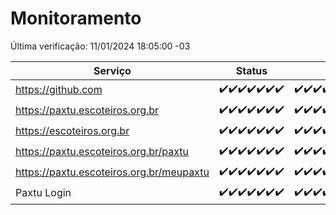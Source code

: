 # Monitoramento

Última verificação: 11/01/2024 18:05:00 -03

|Serviço|Status|Últimas 24h|
|---|---|---|
|https://github.com|<span title="2024-01-04: OK=24">✔️</span><span title="2024-01-05: OK=24">✔️</span><span title="2024-01-06: OK=24">✔️</span><span title="2024-01-07: OK=24">✔️</span><span title="2024-01-08: OK=24">✔️</span><span title="2024-01-09: OK=23">✔️</span><span title="2024-01-10: OK=22">✔️</span>|<span title="10/01/2024 19:05:00 -03 : 200">✔️</span><span title="10/01/2024 20:03:00 -03 : 200">✔️</span><span title="10/01/2024 21:31:00 -03 : 200">✔️</span><span title="10/01/2024 22:49:00 -03 : 200">✔️</span><span title="10/01/2024 23:22:00 -03 : 200">✔️</span><span title="11/01/2024 00:07:00 -03 : 200">✔️</span><span title="11/01/2024 01:08:00 -03 : 200">✔️</span><span title="11/01/2024 02:06:00 -03 : 200">✔️</span><span title="11/01/2024 03:09:00 -03 : 200">✔️</span><span title="11/01/2024 04:06:00 -03 : 200">✔️</span><span title="11/01/2024 05:09:00 -03 : 200">✔️</span><span title="11/01/2024 06:06:00 -03 : 200">✔️</span><span title="11/01/2024 07:07:00 -03 : 200">✔️</span><span title="11/01/2024 08:04:00 -03 : 200">✔️</span><span title="11/01/2024 09:11:00 -03 : 200">✔️</span><span title="11/01/2024 10:09:00 -03 : 200">✔️</span><span title="11/01/2024 11:06:00 -03 : 200">✔️</span><span title="11/01/2024 12:06:00 -03 : 200">✔️</span><span title="11/01/2024 13:08:00 -03 : 200">✔️</span><span title="11/01/2024 14:04:00 -03 : 200">✔️</span><span title="11/01/2024 15:08:00 -03 : 200">✔️</span><span title="11/01/2024 16:03:00 -03 : 200">✔️</span><span title="11/01/2024 17:07:00 -03 : 200">✔️</span><span title="11/01/2024 18:05:00 -03 : 200">✔️</span>|
|https://paxtu.escoteiros.org.br|<span title="2024-01-04: OK=24">✔️</span><span title="2024-01-05: OK=24">✔️</span><span title="2024-01-06: OK=24">✔️</span><span title="2024-01-07: OK=24">✔️</span><span title="2024-01-08: OK=24">✔️</span><span title="2024-01-09: OK=23">✔️</span><span title="2024-01-10: OK=22">✔️</span>|<span title="10/01/2024 19:05:00 -03 : 200">✔️</span><span title="10/01/2024 20:03:00 -03 : 200">✔️</span><span title="10/01/2024 21:31:00 -03 : 200">✔️</span><span title="10/01/2024 22:49:00 -03 : 200">✔️</span><span title="10/01/2024 23:22:00 -03 : 200">✔️</span><span title="11/01/2024 00:07:00 -03 : 200">✔️</span><span title="11/01/2024 01:08:00 -03 : 200">✔️</span><span title="11/01/2024 02:06:00 -03 : 200">✔️</span><span title="11/01/2024 03:09:00 -03 : 200">✔️</span><span title="11/01/2024 04:06:00 -03 : 200">✔️</span><span title="11/01/2024 05:09:00 -03 : 200">✔️</span><span title="11/01/2024 06:06:00 -03 : 200">✔️</span><span title="11/01/2024 07:07:00 -03 : 200">✔️</span><span title="11/01/2024 08:04:00 -03 : 200">✔️</span><span title="11/01/2024 09:11:00 -03 : 200">✔️</span><span title="11/01/2024 10:09:00 -03 : 200">✔️</span><span title="11/01/2024 11:06:00 -03 : 200">✔️</span><span title="11/01/2024 12:06:00 -03 : 200">✔️</span><span title="11/01/2024 13:08:00 -03 : 200">✔️</span><span title="11/01/2024 14:04:00 -03 : 200">✔️</span><span title="11/01/2024 15:08:00 -03 : 200">✔️</span><span title="11/01/2024 16:03:00 -03 : 200">✔️</span><span title="11/01/2024 17:07:00 -03 : 200">✔️</span><span title="11/01/2024 18:05:00 -03 : 200">✔️</span>|
|https://escoteiros.org.br|<span title="2024-01-04: OK=24">✔️</span><span title="2024-01-05: OK=24">✔️</span><span title="2024-01-06: OK=24">✔️</span><span title="2024-01-07: OK=24">✔️</span><span title="2024-01-08: OK=24">✔️</span><span title="2024-01-09: OK=23">✔️</span><span title="2024-01-10: OK=22">✔️</span>|<span title="10/01/2024 19:05:00 -03 : 200">✔️</span><span title="10/01/2024 20:03:00 -03 : 200">✔️</span><span title="10/01/2024 21:31:00 -03 : 200">✔️</span><span title="10/01/2024 22:49:00 -03 : 200">✔️</span><span title="10/01/2024 23:22:00 -03 : 200">✔️</span><span title="11/01/2024 00:07:00 -03 : 200">✔️</span><span title="11/01/2024 01:08:00 -03 : 200">✔️</span><span title="11/01/2024 02:06:00 -03 : 200">✔️</span><span title="11/01/2024 03:09:00 -03 : 200">✔️</span><span title="11/01/2024 04:06:00 -03 : 200">✔️</span><span title="11/01/2024 05:09:00 -03 : 200">✔️</span><span title="11/01/2024 06:06:00 -03 : 200">✔️</span><span title="11/01/2024 07:07:00 -03 : 200">✔️</span><span title="11/01/2024 08:04:00 -03 : 200">✔️</span><span title="11/01/2024 09:11:00 -03 : 200">✔️</span><span title="11/01/2024 10:09:00 -03 : 200">✔️</span><span title="11/01/2024 11:06:00 -03 : 200">✔️</span><span title="11/01/2024 12:06:00 -03 : 200">✔️</span><span title="11/01/2024 13:08:00 -03 : 200">✔️</span><span title="11/01/2024 14:04:00 -03 : 200">✔️</span><span title="11/01/2024 15:08:00 -03 : 200">✔️</span><span title="11/01/2024 16:03:00 -03 : 200">✔️</span><span title="11/01/2024 17:07:00 -03 : 200">✔️</span><span title="11/01/2024 18:05:00 -03 : 200">✔️</span>|
|https://paxtu.escoteiros.org.br/paxtu|<span title="2024-01-04: OK=24">✔️</span><span title="2024-01-05: OK=24">✔️</span><span title="2024-01-06: OK=24">✔️</span><span title="2024-01-07: OK=24">✔️</span><span title="2024-01-08: OK=24">✔️</span><span title="2024-01-09: OK=23">✔️</span><span title="2024-01-10: OK=22">✔️</span>|<span title="10/01/2024 19:05:00 -03 : 200">✔️</span><span title="10/01/2024 20:03:00 -03 : 200">✔️</span><span title="10/01/2024 21:31:00 -03 : 200">✔️</span><span title="10/01/2024 22:49:00 -03 : 200">✔️</span><span title="10/01/2024 23:22:00 -03 : 200">✔️</span><span title="11/01/2024 00:07:00 -03 : 200">✔️</span><span title="11/01/2024 01:08:00 -03 : 200">✔️</span><span title="11/01/2024 02:06:00 -03 : 200">✔️</span><span title="11/01/2024 03:09:00 -03 : 200">✔️</span><span title="11/01/2024 04:06:00 -03 : 200">✔️</span><span title="11/01/2024 05:09:00 -03 : 200">✔️</span><span title="11/01/2024 06:06:00 -03 : 200">✔️</span><span title="11/01/2024 07:07:00 -03 : 200">✔️</span><span title="11/01/2024 08:04:00 -03 : 200">✔️</span><span title="11/01/2024 09:11:00 -03 : 200">✔️</span><span title="11/01/2024 10:09:00 -03 : 200">✔️</span><span title="11/01/2024 11:06:00 -03 : 200">✔️</span><span title="11/01/2024 12:06:00 -03 : 200">✔️</span><span title="11/01/2024 13:08:00 -03 : 200">✔️</span><span title="11/01/2024 14:04:00 -03 : 200">✔️</span><span title="11/01/2024 15:08:00 -03 : 200">✔️</span><span title="11/01/2024 16:03:00 -03 : 200">✔️</span><span title="11/01/2024 17:07:00 -03 : 200">✔️</span><span title="11/01/2024 18:05:00 -03 : 200">✔️</span>|
|https://paxtu.escoteiros.org.br/meupaxtu|<span title="2024-01-04: OK=24">✔️</span><span title="2024-01-05: OK=24">✔️</span><span title="2024-01-06: OK=24">✔️</span><span title="2024-01-07: OK=24">✔️</span><span title="2024-01-08: OK=24">✔️</span><span title="2024-01-09: OK=23">✔️</span><span title="2024-01-10: OK=22">✔️</span>|<span title="10/01/2024 19:05:00 -03 : 200">✔️</span><span title="10/01/2024 20:03:00 -03 : 200">✔️</span><span title="10/01/2024 21:31:00 -03 : 200">✔️</span><span title="10/01/2024 22:49:00 -03 : 200">✔️</span><span title="10/01/2024 23:22:00 -03 : 200">✔️</span><span title="11/01/2024 00:07:00 -03 : 200">✔️</span><span title="11/01/2024 01:08:00 -03 : 200">✔️</span><span title="11/01/2024 02:06:00 -03 : 200">✔️</span><span title="11/01/2024 03:09:00 -03 : 200">✔️</span><span title="11/01/2024 04:06:00 -03 : 200">✔️</span><span title="11/01/2024 05:09:00 -03 : 200">✔️</span><span title="11/01/2024 06:06:00 -03 : 200">✔️</span><span title="11/01/2024 07:07:00 -03 : 200">✔️</span><span title="11/01/2024 08:04:00 -03 : 200">✔️</span><span title="11/01/2024 09:11:00 -03 : 200">✔️</span><span title="11/01/2024 10:09:00 -03 : 200">✔️</span><span title="11/01/2024 11:06:00 -03 : 200">✔️</span><span title="11/01/2024 12:06:00 -03 : 200">✔️</span><span title="11/01/2024 13:08:00 -03 : 200">✔️</span><span title="11/01/2024 14:04:00 -03 : 200">✔️</span><span title="11/01/2024 15:08:00 -03 : 200">✔️</span><span title="11/01/2024 16:03:00 -03 : 200">✔️</span><span title="11/01/2024 17:07:00 -03 : 200">✔️</span><span title="11/01/2024 18:05:00 -03 : 200">✔️</span>|
|Paxtu Login|<span title="2024-01-04: OK=24">✔️</span><span title="2024-01-05: OK=24">✔️</span><span title="2024-01-06: OK=24">✔️</span><span title="2024-01-07: OK=24">✔️</span><span title="2024-01-08: OK=24">✔️</span><span title="2024-01-09: OK=23">✔️</span><span title="2024-01-10: OK=22">✔️</span>|<span title="10/01/2024 19:05:00 -03 : 200">✔️</span><span title="10/01/2024 20:03:00 -03 : 200">✔️</span><span title="10/01/2024 21:31:00 -03 : 200">✔️</span><span title="10/01/2024 22:49:00 -03 : 200">✔️</span><span title="10/01/2024 23:22:00 -03 : 200">✔️</span><span title="11/01/2024 00:07:00 -03 : 200">✔️</span><span title="11/01/2024 01:08:00 -03 : 200">✔️</span><span title="11/01/2024 02:06:00 -03 : 200">✔️</span><span title="11/01/2024 03:09:00 -03 : 200">✔️</span><span title="11/01/2024 04:06:00 -03 : 200">✔️</span><span title="11/01/2024 05:09:00 -03 : 200">✔️</span><span title="11/01/2024 06:06:00 -03 : 200">✔️</span><span title="11/01/2024 07:07:00 -03 : 200">✔️</span><span title="11/01/2024 08:04:00 -03 : 200">✔️</span><span title="11/01/2024 09:11:00 -03 : 200">✔️</span><span title="11/01/2024 10:09:00 -03 : 200">✔️</span><span title="11/01/2024 11:06:00 -03 : 200">✔️</span><span title="11/01/2024 12:06:00 -03 : 200">✔️</span><span title="11/01/2024 13:08:00 -03 : 200">✔️</span><span title="11/01/2024 14:04:00 -03 : 200">✔️</span><span title="11/01/2024 15:08:00 -03 : 200">✔️</span><span title="11/01/2024 16:03:00 -03 : 200">✔️</span><span title="11/01/2024 17:07:00 -03 : 200">✔️</span><span title="11/01/2024 18:05:00 -03 : 200">✔️</span>|
